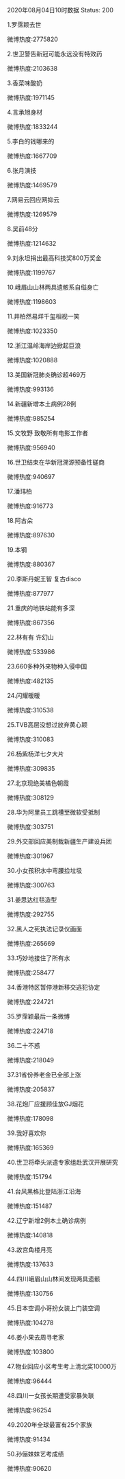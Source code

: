 2020年08月04日10时数据
Status: 200

1.罗霈颖去世

微博热度:2775820

2.世卫警告新冠可能永远没有特效药

微博热度:2103638

3.香菜味酸奶

微博热度:1971145

4.言承旭身材

微博热度:1833244

5.李白的钱哪来的

微博热度:1667709

6.张月演技

微博热度:1469579

7.网易云回应网抑云

微博热度:1269579

8.吴前48分

微博热度:1214632

9.刘永坦捐出最高科技奖800万奖金

微博热度:1199767

10.峨眉山山林两具遗骸系自缢身亡

微博热度:1198603

11.井柏然易烊千玺相视一笑

微博热度:1023350

12.浙江温岭海岸边掀起巨浪

微博热度:1020888

13.美国新冠肺炎确诊超469万

微博热度:993136

14.新疆新增本土病例28例

微博热度:985254

15.文牧野 致敬所有电影工作者

微博热度:956940

16.世卫结束在华新冠溯源预备性磋商

微博热度:940697

17.潘玮柏

微博热度:916773

18.阿古朵

微博热度:897630

19.本钢

微博热度:880367

20.李斯丹妮王智 复古disco

微博热度:877977

21.重庆的地铁站能有多深

微博热度:867356

22.林有有 许幻山

微博热度:533986

23.660多种外来物种入侵中国

微博热度:482135

24.闪耀暖暖

微博热度:310538

25.TVB高层没想过放弃黄心颖

微博热度:310083

26.杨紫杨洋七夕大片

微博热度:309835

27.北京现绝美橘色朝霞

微博热度:308129

28.华为阿里员工跳槽至微软受抵制

微博热度:303751

29.外交部回应美制裁新疆生产建设兵团

微博热度:301967

30.小女孩积水中弯腰捡垃圾

微博热度:300763

31.姜思达红毯造型

微博热度:292755

32.黑人之死执法记录仪画面

微博热度:265669

33.巧妙地接住了所有水

微博热度:258477

34.香港特区暂停港新移交逃犯协定

微博热度:224721

35.罗霈颖最后一条微博

微博热度:224718

36.二十不惑

微博热度:218049

37.31省份养老金已全部上涨

微博热度:205837

38.花炮厂应援顾佳放GJ烟花

微博热度:178098

39.我好喜欢你

微博热度:165369

40.世卫将牵头派遣专家组赴武汉开展研究

微博热度:151794

41.台风黑格比登陆浙江沿海

微博热度:151487

42.辽宁新增2例本土确诊病例

微博热度:140818

43.故宫角楼月亮

微博热度:137633

44.四川峨眉山山林间发现两具遗骸

微博热度:130756

45.日本空调小哥扮女装上门装空调

微博热度:104278

46.姜小果去周寻老家

微博热度:103800

47.物业回应小区考生考上清北奖10000万

微博热度:96444

48.四川一女孩长期遭受家暴失联

微博热度:96254

49.2020年全球最富有25个家族

微博热度:91434

50.孙俪妹妹艺考成绩

微博热度:90620

